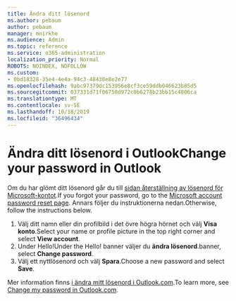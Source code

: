 ```yaml
---
title: Ändra ditt lösenord
ms.author: pebaum
author: pebaum
manager: mnirkhe
ms.audience: Admin
ms.topic: reference
ms.service: o365-administration
localization_priority: Normal
ROBOTS: NOINDEX, NOFOLLOW
ms.custom:
- 0bd18328-35e4-4e4a-94c3-48430e8e2e77
ms.openlocfilehash: 9abc97379dc153956e8cf3ce59ddb046623b85d5
ms.sourcegitcommit: 037331d71f06750d972c0b6278b23bb15c4806ca
ms.translationtype: MT
ms.contentlocale: sv-SE
ms.lasthandoff: 10/18/2019
ms.locfileid: "36496434"
---
```

# <a name="change-your-password-in-outlook"></a><span data-ttu-id="118bc-102">Ändra ditt lösenord i Outlook</span><span class="sxs-lookup"><span data-stu-id="118bc-102">Change your password in Outlook</span></span>

<span data-ttu-id="118bc-103">Om du har glömt ditt lösenord går du till [sidan återställning av lösenord för Microsoft-kontot](https://go.microsoft.com/fwlink/p/?linkid=841909).</span><span class="sxs-lookup"><span data-stu-id="118bc-103">If you forgot your password, go to the [Microsoft account password reset page](https://go.microsoft.com/fwlink/p/?linkid=841909).</span></span> <span data-ttu-id="118bc-104">Annars följer du instruktionerna nedan.</span><span class="sxs-lookup"><span data-stu-id="118bc-104">Otherwise, follow the instructions below.</span></span>
  
1. <span data-ttu-id="118bc-105">Välj ditt namn eller din profilbild i det övre högra hörnet och välj **Visa konto**.</span><span class="sxs-lookup"><span data-stu-id="118bc-105">Select your name or profile picture in the top right corner and select **View account**.</span></span>
2. <span data-ttu-id="118bc-106">Under Hello!</span><span class="sxs-lookup"><span data-stu-id="118bc-106">Under the Hello!</span></span> <span data-ttu-id="118bc-107">banner väljer du **ändra lösenord**.</span><span class="sxs-lookup"><span data-stu-id="118bc-107">banner, select **Change password**.</span></span>
3. <span data-ttu-id="118bc-108">Välj ett nyttlösenord och välj **Spara**.</span><span class="sxs-lookup"><span data-stu-id="118bc-108">Choose a new password and select **Save**.</span></span>

<span data-ttu-id="118bc-109">Mer information finns [i ändra mitt lösenord i Outlook.com](https://support.office.com/article/2138d690-811c-4545-b2f3-e4dbe80c9735.aspx).</span><span class="sxs-lookup"><span data-stu-id="118bc-109">To learn more, see [Change my password in Outlook.com](https://support.office.com/article/2138d690-811c-4545-b2f3-e4dbe80c9735.aspx).</span></span>